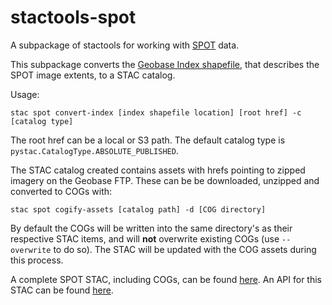 # stactools-spot

A subpackage of stactools for working with [SPOT](https://open.canada.ca/data/en/dataset/d799c202-603d-4e5c-b1eb-d058803f80f9) data.

This subpackage converts the [Geobase Index shapefile](http://ftp.maps.canada.ca/pub/nrcan_rncan/image/spot/geobase_orthoimages/index/GeoBase_Orthoimage_Index.zip), that describes the SPOT image extents, to a STAC catalog.

Usage:
```
stac spot convert-index [index shapefile location] [root href] -c [catalog type]
```
The root href can be a local or S3 path. The default catalog type is `pystac.CatalogType.ABSOLUTE_PUBLISHED`.

The STAC catalog created contains assets with hrefs pointing to zipped imagery on the Geobase FTP. These can be be downloaded, unzipped and converted to COGs with:
```
stac spot cogify-assets [catalog path] -d [COG directory]
```

By default the COGs will be written into the same directory's as their respective STAC items, and will __not__ overwrite existing COGs (use `--overwrite` to do so). The STAC will be updated with the COG assets during this process.

A complete SPOT STAC, including COGs, can be found [here](). An API for this STAC can be found [here]().